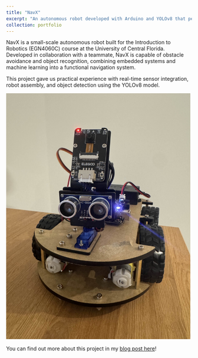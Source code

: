 ```yaml
---
title: "NavX"
excerpt: "An autonomous robot developed with Arduino and YOLOv8 that performs real-time obstacle avoidance and object identification."
collection: portfolio
---
```


NavX is a small-scale autonomous robot built for the Introduction to Robotics (EGN4060C) course at the University of Central Florida. Developed in collaboration with a teammate, NavX is capable of obstacle avoidance and object recognition, combining embedded systems and machine learning into a functional navigation system.

This project gave us practical experience with real-time sensor integration, robot assembly, and object detection using the YOLOv8 model.

<img src="/images/navx.jpg" alt="NavX robot image" width="500">


You can find out more about this project in my [blog post here](https://yamajiang.github.io/posts/2025/04/navx/)!
